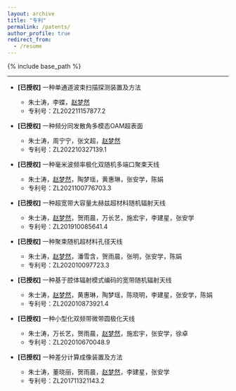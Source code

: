 ```yaml
---
layout: archive
title: "专利"
permalink: /patents/
author_profile: true
redirect_from:
  - /resume
---
```


{% include base_path %}


------
* <b>[已授权]</b> 一种单通道波束扫描探测装置及方法
  * 朱士涛，李蝶，<u>赵梦然</u>
  * 专利号：ZL202211157877.2

* <b>[已授权]</b> 一种频分同发散角多模态OAM超表面
  * 朱士涛，周宁宁，张文超，<u>赵梦然</u>
  * 专利号：ZL202210327139.1

* <b>[已授权]</b> 一种毫米波频率极化双随机多端口聚束天线
  * 朱士涛，<u>赵梦然</u>，陶梦瑶，黄惠琳，张安学，陈娟
  * 专利号：ZL2021100776703.3

* <b>[已授权]</b> 一种超宽带大容量太赫兹超材料随机辐射天线
  * 朱士涛，<u>赵梦然</u>，贺雨晨，万长艺，施宏宇，李建星，张安学
  * 专利号：ZL201910085641.4

* <b>[已授权]</b> 一种聚束随机超材料孔径天线
  * 朱士涛，<u>赵梦然</u>，潘雪含，贺雨晨，张明，张安学，陈娟
  * 专利号：ZL202010097723.3

* <b>[已授权]</b> 一种基于腔体辐射模式编码的宽带随机辐射天线
  * 朱士涛，<u>赵梦然</u>，黄惠琳，陶梦瑶，陈晓明，李建星，张安学，陈娟
  * 专利号：ZL202010873921.4

* <b>[已授权]</b> 一种小型化双频带微带圆极化天线
  * 朱士涛，万长艺，贺雨晨，<u>赵梦然</u>，施宏宇，张安学，徐卓
  * 专利号：ZL202010670048.9

* <b>[已授权]</b> 一种差分计算成像装置及方法
  * 朱士涛，董晓丽，贺雨晨，<u>赵梦然</u>，李建星，张安学
  * 专利号：ZL201711321143.2
